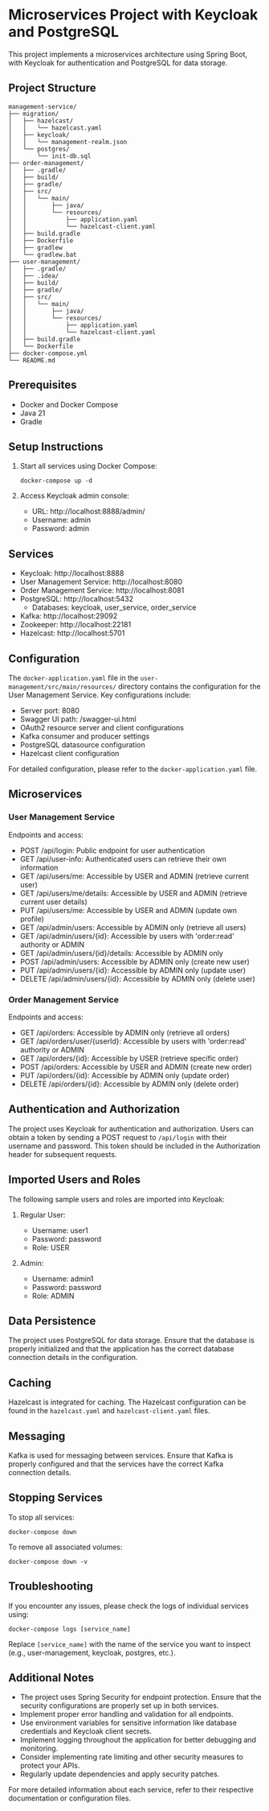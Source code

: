 # Microservices Project with Keycloak and PostgreSQL

This project implements a microservices architecture using Spring Boot, with Keycloak for authentication and PostgreSQL for data storage.

## Project Structure

```
management-service/
├── migration/
│   ├── hazelcast/
│   │   └── hazelcast.yaml
│   ├── keycloak/
│   │   └── management-realm.json
│   └── postgres/
│       └── init-db.sql
├── order-management/
│   ├── .gradle/
│   ├── build/
│   ├── gradle/
│   ├── src/
│   │   └── main/
│   │       ├── java/
│   │       └── resources/
│   │           ├── application.yaml
│   │           └── hazelcast-client.yaml
│   ├── build.gradle
│   ├── Dockerfile
│   ├── gradlew
│   └── gradlew.bat
├── user-management/
│   ├── .gradle/
│   ├── .idea/
│   ├── build/
│   ├── gradle/
│   ├── src/
│   │   └── main/
│   │       ├── java/
│   │       └── resources/
│   │           ├── application.yaml
│   │           └── hazelcast-client.yaml
│   ├── build.gradle
│   └── Dockerfile
├── docker-compose.yml
└── README.md
```

## Prerequisites

- Docker and Docker Compose
- Java 21
- Gradle

## Setup Instructions

1. Start all services using Docker Compose:
   ```
   docker-compose up -d
   ```

2. Access Keycloak admin console:
   - URL: http://localhost:8888/admin/
   - Username: admin
   - Password: admin

## Services

- Keycloak: http://localhost:8888
- User Management Service: http://localhost:8080
- Order Management Service: http://localhost:8081
- PostgreSQL: http://localhost:5432
   - Databases: keycloak, user_service, order_service
- Kafka: http://localhost:29092
- Zookeeper: http://localhost:22181
- Hazelcast: http://localhost:5701

## Configuration

The `docker-application.yaml` file in the `user-management/src/main/resources/` directory contains the configuration for the User Management Service. Key configurations include:

- Server port: 8080
- Swagger UI path: /swagger-ui.html
- OAuth2 resource server and client configurations
- Kafka consumer and producer settings
- PostgreSQL datasource configuration
- Hazelcast client configuration

For detailed configuration, please refer to the `docker-application.yaml` file.

## Microservices

### User Management Service

Endpoints and access:

- POST /api/login: Public endpoint for user authentication
- GET /api/user-info: Authenticated users can retrieve their own information
- GET /api/users/me: Accessible by USER and ADMIN (retrieve current user)
- GET /api/users/me/details: Accessible by USER and ADMIN (retrieve current user details)
- PUT /api/users/me: Accessible by USER and ADMIN (update own profile)
- GET /api/admin/users: Accessible by ADMIN only (retrieve all users)
- GET /api/admin/users/{id}: Accessible by users with 'order:read' authority or ADMIN
- GET /api/admin/users/{id}/details: Accessible by ADMIN only
- POST /api/admin/users: Accessible by ADMIN only (create new user)
- PUT /api/admin/users/{id}: Accessible by ADMIN only (update user)
- DELETE /api/admin/users/{id}: Accessible by ADMIN only (delete user)

### Order Management Service

Endpoints and access:

- GET /api/orders: Accessible by ADMIN only (retrieve all orders)
- GET /api/orders/user/{userId}: Accessible by users with 'order:read' authority or ADMIN
- GET /api/orders/{id}: Accessible by USER (retrieve specific order)
- POST /api/orders: Accessible by USER and ADMIN (create new order)
- PUT /api/orders/{id}: Accessible by ADMIN only (update order)
- DELETE /api/orders/{id}: Accessible by ADMIN only (delete order)

## Authentication and Authorization

The project uses Keycloak for authentication and authorization. Users can obtain a token by sending a POST request to `/api/login` with their username and password. This token should be included in the Authorization header for subsequent requests.

## Imported Users and Roles

The following sample users and roles are imported into Keycloak:

1. Regular User:
   - Username: user1
   - Password: password
   - Role: USER

2. Admin:
   - Username: admin1
   - Password: password
   - Role: ADMIN

## Data Persistence

The project uses PostgreSQL for data storage. Ensure that the database is properly initialized and that the application has the correct database connection details in the configuration.

## Caching

Hazelcast is integrated for caching. The Hazelcast configuration can be found in the `hazelcast.yaml` and `hazelcast-client.yaml` files.

## Messaging

Kafka is used for messaging between services. Ensure that Kafka is properly configured and that the services have the correct Kafka connection details.

## Stopping Services

To stop all services:

```
docker-compose down
```

To remove all associated volumes:

```
docker-compose down -v
```

## Troubleshooting

If you encounter any issues, please check the logs of individual services using:

```
docker-compose logs [service_name]
```

Replace `[service_name]` with the name of the service you want to inspect (e.g., user-management, keycloak, postgres, etc.).

## Additional Notes

- The project uses Spring Security for endpoint protection. Ensure that the security configurations are properly set up in both services.
- Implement proper error handling and validation for all endpoints.
- Use environment variables for sensitive information like database credentials and Keycloak client secrets.
- Implement logging throughout the application for better debugging and monitoring.
- Consider implementing rate limiting and other security measures to protect your APIs.
- Regularly update dependencies and apply security patches.

For more detailed information about each service, refer to their respective documentation or configuration files.